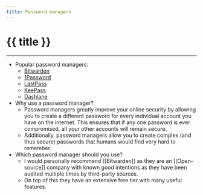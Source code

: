 ```yaml
---
title: Password managers
---
```


# {{ title }}
---

- Popular password managers:
	- [Bitwarden](https://protonmail.com/support/knowledge-base/bitwarden-with-protonmail/)
	- [1Password](https://protonmail.com/support/knowledge-base/1password-with-protonmail/)
	- [LastPass](https://protonmail.com/support/knowledge-base/last-pass/)
	- [KeePass](https://protonmail.com/support/knowledge-base/keepass-with-protonmail/)
	- [Dashlane](https://protonmail.com/support/knowledge-base/dashlane-with-protonmail/)
- Why use a password manager?
	- Password managers greatly improve your online security by allowing you to create a different password for every individual account you have on the internet. This ensures that if any one password is ever compromised, all your other accounts will remain secure.
	- Additionally, password managers allow you to create complex (and thus secure) passwords that humans would find very hard to remember.
- Which password manager should you use?
	- I would personally recommend [[Bitwarden]] as they are an [[Open-source]] company with known good intentions as they have been audited multiple times by third-party sources.
	- On top of this they have an extensive free tier with many useful features.